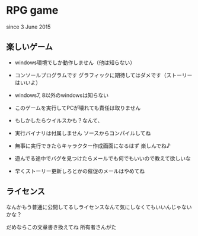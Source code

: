 ﻿# RPG game

since 3 June 2015

## 楽しいゲーム

* windows環境でしか動作しません（他は知らない）

* コンソールプログラムです グラフィックに期待してはダメです（ストーリーはいいよ）

* windows7, 8以外のwindowsは知らない

* このゲームを実行してPCが壊れても責任は取りません

* もしかしたらウイルスかも？なんて、

* 実行バイナリは付属しません ソースからコンパイルしてね

* 無事に実行できたらキャラクター作成画面になるはず 楽しんでね♪

* 遊んでる途中でバグを見つけたらメールでも何でもいいので教えて欲しいな

* 早くストーリー更新しろとかの催促のメールはやめてね

## ライセンス

なんかもう普通に公開してるしライセンスなんて気にしなくてもいいんじゃないかな？

だめならこの文章書き換えてね 所有者さんがた



